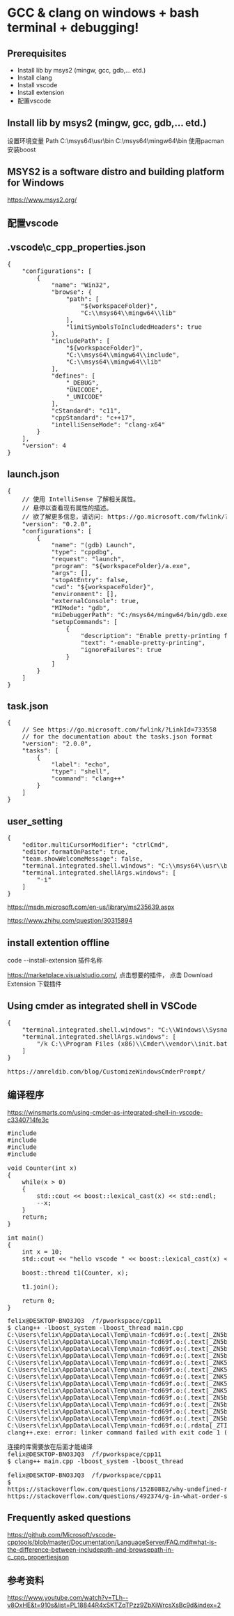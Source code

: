 
GCC & clang on windows + bash terminal + debugging!
==========================

Prerequisites
-------------------------
+ Install lib by msys2 (mingw, gcc, gdb,... etd.) 
+ Install clang
+ Install vscode
+ Install extension
+ 配置vscode


Install lib by msys2 (mingw, gcc, gdb,... etd.) 
-----------------------
设置环境变量
Path
  C:\msys64\usr\bin
  C:\msys64\mingw64\bin
使用pacman安装boost




MSYS2 is a software distro and building platform for Windows
--------------------------
https://www.msys2.org/


配置vscode
--------------------------

.vscode\c_cpp_properties.json
--------------------------
<pre>
{
    "configurations": [
        {
            "name": "Win32",
            "browse": {
                "path": [
                    "${workspaceFolder}",
                    "C:\\msys64\\mingw64\\lib"
                ],
                "limitSymbolsToIncludedHeaders": true
            },
            "includePath": [
                "${workspaceFolder}",
                "C:\\msys64\\mingw64\\include",
                "C:\\msys64\\mingw64\\lib"
            ],
            "defines": [
                "_DEBUG",
                "UNICODE",
                "_UNICODE"
            ],
            "cStandard": "c11",
            "cppStandard": "c++17",
            "intelliSenseMode": "clang-x64"
        }
    ],
    "version": 4
}
</pre>


launch.json
--------------------------
<pre>
{
    // 使用 IntelliSense 了解相关属性。 
    // 悬停以查看现有属性的描述。
    // 欲了解更多信息，请访问: https://go.microsoft.com/fwlink/?linkid=830387
    "version": "0.2.0",
    "configurations": [
        {
            "name": "(gdb) Launch",
            "type": "cppdbg",
            "request": "launch",
            "program": "${workspaceFolder}/a.exe",
            "args": [],
            "stopAtEntry": false,
            "cwd": "${workspaceFolder}",
            "environment": [],
            "externalConsole": true,
            "MIMode": "gdb",
            "miDebuggerPath": "C:/msys64/mingw64/bin/gdb.exe",
            "setupCommands": [
                {
                    "description": "Enable pretty-printing for gdb",
                    "text": "-enable-pretty-printing",
                    "ignoreFailures": true
                }
            ]
        }
    ]
}
</pre>

task.json
--------------------------
<pre>
{
    // See https://go.microsoft.com/fwlink/?LinkId=733558
    // for the documentation about the tasks.json format
    "version": "2.0.0",
    "tasks": [
        {
            "label": "echo",
            "type": "shell",
            "command": "clang++"
        }
    ]
}
</pre>

user_setting
--------------------------
<pre>
{
    "editor.multiCursorModifier": "ctrlCmd",
    "editor.formatOnPaste": true,
    "team.showWelcomeMessage": false,
    "terminal.integrated.shell.windows": "C:\\msys64\\usr\\bin\\bash.exe",
    "terminal.integrated.shellArgs.windows": [
        "-i"
    ]
}
</pre>

https://msdn.microsoft.com/en-us/library/ms235639.aspx

https://www.zhihu.com/question/30315894


install extention offline
----------------------------------------
code --install-extension 插件名称

https://marketplace.visualstudio.com/,  点击想要的插件， 点击  Download Extension 下载插件



Using cmder as integrated shell in VSCode
---------------------------
<pre>
{
    "terminal.integrated.shell.windows": "C:\\Windows\\Sysnative\\cmd.exe",
    "terminal.integrated.shellArgs.windows": [
        "/k C:\\Program Files (x86)\\Cmder\\vendor\\init.bat"
    ]
}

https://amreldib.com/blog/CustomizeWindowsCmderPrompt/
</pre>




编译程序
---------------------------
https://winsmarts.com/using-cmder-as-integrated-shell-in-vscode-c3340714fe3c


<pre>
#include <iostream>
#include <string>   
#include <boost/lexical_cast.hpp>
#include <boost/thread.hpp>

void Counter(int x)
{
    while(x > 0)
    {
        std::cout << boost::lexical_cast<std::string>(x) << std::endl;
        --x;
    }
    return;
}
  
int main()
{
    int x = 10;
    std::cout << "hello vscode " << boost::lexical_cast<std::string>(x) << std::endl;
    
    boost::thread t1(Counter, x);

    t1.join();
    
    return 0;
}
</pre>

<pre>
felix@DESKTOP-BNO3JQ3  /f/pworkspace/cpp11
$ clang++ -lboost_system -lboost_thread main.cpp
C:\Users\felix\AppData\Local\Temp\main-fcd69f.o:(.text[_ZN5boost6thread4joinEv]+0x28): undefined reference to `boost::this_thread::get_id()'
C:\Users\felix\AppData\Local\Temp\main-fcd69f.o:(.text[_ZN5boost6thread4joinEv]+0x3a): undefined reference to `boost::thread::get_id() const'
C:\Users\felix\AppData\Local\Temp\main-fcd69f.o:(.text[_ZN5boost6thread4joinEv]+0xb1): undefined reference to `boost::thread::join_noexcept()'
C:\Users\felix\AppData\Local\Temp\main-fcd69f.o:(.text[_ZN5boost6threadD2Ev]+0x14): undefined reference to `boost::thread::detach()'
C:\Users\felix\AppData\Local\Temp\main-fcd69f.o:(.text[_ZNK5boost6system14error_category12std_category10equivalentEiRKSt15error_condition]+0xf6): undefined reference to `boost::system::generic_category()'
C:\Users\felix\AppData\Local\Temp\main-fcd69f.o:(.text[_ZNK5boost6system14error_category12std_category10equivalentEiRKSt15error_condition]+0x12e): undefined reference to `boost::system::generic_category()'
C:\Users\felix\AppData\Local\Temp\main-fcd69f.o:(.text[_ZNK5boost6system14error_category12std_category10equivalentERKSt10error_codei]+0xfa): undefined reference to `boost::system::generic_category()'
C:\Users\felix\AppData\Local\Temp\main-fcd69f.o:(.text[_ZNK5boost6system14error_category12std_category10equivalentERKSt10error_codei]+0x132): undefined reference to `boost::system::generic_category()'
C:\Users\felix\AppData\Local\Temp\main-fcd69f.o:(.text[_ZNK5boost6system14error_category12std_category10equivalentERKSt10error_codei]+0x272): undefined reference to `boost::system::generic_category()'
C:\Users\felix\AppData\Local\Temp\main-fcd69f.o:(.text[_ZN5boost16thread_exceptionC2EiPKc]+0x2d): more undefined references to `boost::system::generic_category()' follow
C:\Users\felix\AppData\Local\Temp\main-fcd69f.o:(.text[_ZN5boost6thread12start_threadEv]+0x18): undefined reference to `boost::thread::start_thread_noexcept()'
C:\Users\felix\AppData\Local\Temp\main-fcd69f.o:(.text[_ZN5boost6detail16thread_data_baseC2Ev]+0x11): undefined reference to `vtable for boost::detail::thread_data_base'
C:\Users\felix\AppData\Local\Temp\main-fcd69f.o:(.text[_ZN5boost6detail11thread_dataINS_3_bi6bind_tIvPFviENS2_5list1INS2_5valueIiEEEEEEED2Ev]+0xf): undefined reference to `boost::detail::thread_data_base::~thread_data_base()'
C:\Users\felix\AppData\Local\Temp\main-fcd69f.o:(.rdata[_ZTIN5boost6detail11thread_dataINS_3_bi6bind_tIvPFviENS2_5list1INS2_5valueIiEEEEEEEE]+0x10): undefined reference to `typeinfo for boost::detail::thread_data_base'
clang++.exe: error: linker command failed with exit code 1 (use -v to see invocation)
</pre>

<pre>
连接的库需要放在后面才能编译
felix@DESKTOP-BNO3JQ3  /f/pworkspace/cpp11
$ clang++ main.cpp -lboost_system -lboost_thread

felix@DESKTOP-BNO3JQ3  /f/pworkspace/cpp11
$
https://stackoverflow.com/questions/15280882/why-undefined-reference-to-boostsystemgeneric-category-even-if-i-do-link
https://stackoverflow.com/questions/492374/g-in-what-order-should-static-and-dynamic-libraries-be-linked/492498#492498
</pre>


Frequently asked questions
-----------------------------
https://github.com/Microsoft/vscode-cpptools/blob/master/Documentation/LanguageServer/FAQ.md#what-is-the-difference-between-includepath-and-browsepath-in-c_cpp_propertiesjson


参考资料
-----------------------------
https://www.youtube.com/watch?v=TLh--v8OxHE&t=910s&list=PL18844R4xSKTZqTPzz9ZbXiWrcsXsBc9d&index=2


